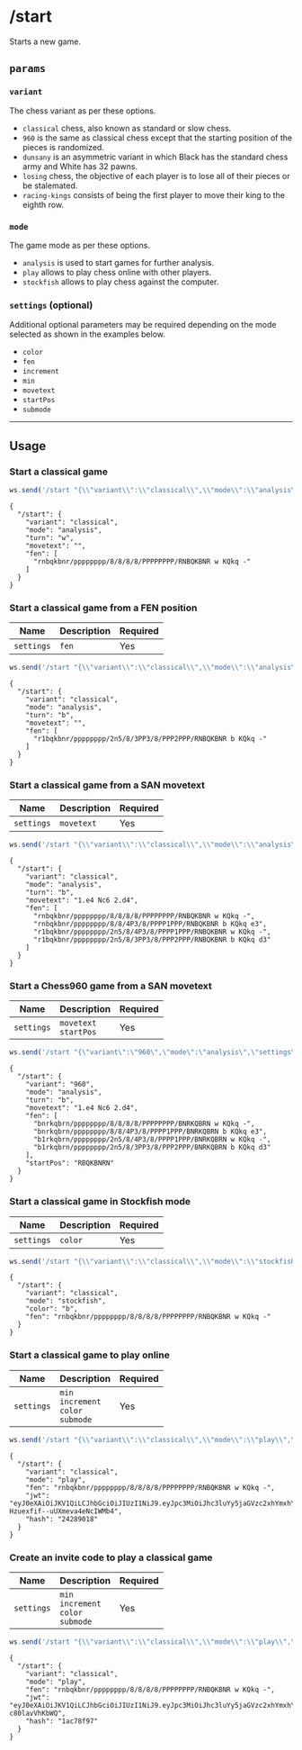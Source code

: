 # /start

Starts a new game.

## `params`

### `variant`

The chess variant as per these options.

- `classical` chess, also known as standard or slow chess.
- `960` is the same as classical chess except that the starting position of the pieces is randomized.
- `dunsany` is an asymmetric variant in which Black has the standard chess army and White has 32 pawns.
- `losing` chess, the objective of each player is to lose all of their pieces or be stalemated.
- `racing-kings` consists of being the first player to move their king to the eighth row.

### `mode`

The game mode as per these options.

- `analysis` is used to start games for further analysis.
- `play` allows to play chess online with other players.
- `stockfish` allows to play chess against the computer.

### `settings` (optional)

Additional optional parameters may be required depending on the mode selected as shown in the examples below.

- `color`
- `fen`
- `increment`
- `min`
- `movetext`
- `startPos`
- `submode`

---

## Usage

### Start a classical game

```js
ws.send('/start "{\\"variant\\":\\"classical\\",\\"mode\\":\\"analysis\\"}"');
```

```text
{
  "/start": {
    "variant": "classical",
    "mode": "analysis",
    "turn": "w",
    "movetext": "",
    "fen": [
      "rnbqkbnr/pppppppp/8/8/8/8/PPPPPPPP/RNBQKBNR w KQkq -"
    ]
  }
}
```

### Start a classical game from a FEN position

| Name | Description | Required |
| ---- | ----------- | -------- |
| `settings` | `fen` | Yes |

```js
ws.send('/start "{\\"variant\\":\\"classical\\",\\"mode\\":\\"analysis\\",\\"settings\\":{\\"fen\\":\\"r1bqkbnr/pppppppp/2n5/8/3PP3/8/PPP2PPP/RNBQKBNR b KQkq d3\\",\\"movetext\\":\\"\\"}}"');
```

```text
{
  "/start": {
    "variant": "classical",
    "mode": "analysis",
    "turn": "b",
    "movetext": "",
    "fen": [
      "r1bqkbnr/pppppppp/2n5/8/3PP3/8/PPP2PPP/RNBQKBNR b KQkq -"
    ]
  }
}
```

### Start a classical game from a SAN movetext

| Name | Description | Required |
| ---- | ----------- | -------- |
| `settings` | `movetext` | Yes |

```js
ws.send('/start "{\\"variant\\":\\"classical\\",\\"mode\\":\\"analysis\\",\\"settings\\":{\\"fen\\":\\"rnbqkbnr/pppppppp/8/8/8/8/PPPPPPPP/RNBQKBNR w KQkq -\\",\\"movetext\\":\\"1.e4 Nc6 2.d4\\"}}"');
```

```text
{
  "/start": {
    "variant": "classical",
    "mode": "analysis",
    "turn": "b",
    "movetext": "1.e4 Nc6 2.d4",
    "fen": [
      "rnbqkbnr/pppppppp/8/8/8/8/PPPPPPPP/RNBQKBNR w KQkq -",
      "rnbqkbnr/pppppppp/8/8/4P3/8/PPPP1PPP/RNBQKBNR b KQkq e3",
      "r1bqkbnr/pppppppp/2n5/8/4P3/8/PPPP1PPP/RNBQKBNR w KQkq -",
      "r1bqkbnr/pppppppp/2n5/8/3PP3/8/PPP2PPP/RNBQKBNR b KQkq d3"
    ]
  }
}
```

### Start a Chess960 game from a SAN movetext

| Name | Description | Required |
| ---- | ----------- | -------- |
| `settings` | `movetext`<br/>`startPos` | Yes |

```js
ws.send('/start "{\"variant\":\"960\",\"mode\":\"analysis\",\"settings\":{\"fen\":\"bnrkqbrn/pppppppp/8/8/8/8/PPPPPPPP/BNRKQBRN w KQkq -\",\"movetext\":\"1.e4 Nc6 2.d4\",\"startPos\":\"RBQKBNRN\"}}"');
```

```text
{
  "/start": {
    "variant": "960",
    "mode": "analysis",
    "turn": "b",
    "movetext": "1.e4 Nc6 2.d4",
    "fen": [
      "bnrkqbrn/pppppppp/8/8/8/8/PPPPPPPP/BNRKQBRN w KQkq -",
      "bnrkqbrn/pppppppp/8/8/4P3/8/PPPP1PPP/BNRKQBRN b KQkq e3",
      "b1rkqbrn/pppppppp/2n5/8/4P3/8/PPPP1PPP/BNRKQBRN w KQkq -",
      "b1rkqbrn/pppppppp/2n5/8/3PP3/8/PPP2PPP/BNRKQBRN b KQkq d3"
    ],
    "startPos": "RBQKBNRN"
  }
}
```

### Start a classical game in Stockfish mode

| Name | Description | Required |
| ---- | ----------- | -------- |
| `settings` | `color` | Yes |

```js
ws.send('/start "{\\"variant\\":\\"classical\\",\\"mode\\":\\"stockfish\\",\\"settings\\":{\\"color\\":\\"b\\"}}"');
```

```text
{
  "/start": {
    "variant": "classical",
    "mode": "stockfish",
    "color": "b",
    "fen": "rnbqkbnr/pppppppp/8/8/8/8/PPPPPPPP/RNBQKBNR w KQkq -"
  }
}
```

### Start a classical game to play online

| Name | Description | Required |
| ---- | ----------- | -------- |
| `settings` | `min`<br/>`increment`<br/>`color`<br/>`submode` | Yes |

```js
ws.send('/start "{\\"variant\\":\\"classical\\",\\"mode\\":\\"play\\",\\"settings\\":{\\"min\\":\\"5\\",\\"increment\\":\\"3\\",\\"color\\":\\"b\\",\\"submode\\":\\"online\\",\\"username\\":null}}"');
```

```text
{
  "/start": {
    "variant": "classical",
    "mode": "play",
    "fen": "rnbqkbnr/pppppppp/8/8/8/8/PPPPPPPP/RNBQKBNR w KQkq -",
    "jwt": "eyJ0eXAiOiJKV1QiLCJhbGciOiJIUzI1NiJ9.eyJpc3MiOiJhc3luYy5jaGVzc2xhYmxhYi5vcmciLCJpYXQiOjE3MjU5MDMxOTEsImV4cCI6MTcyNTkwNjc5MSwidmFyaWFudCI6ImNsYXNzaWNhbCIsInVzZXJuYW1lIjp7InciOiJhbm9ueW1vdXMiLCJiIjoiYW5vbnltb3VzIn0sInN1Ym1vZGUiOiJvbmxpbmUiLCJjb2xvciI6ImIiLCJtaW4iOiI1IiwiaW5jcmVtZW50IjoiMyIsImZlbiI6InJuYnFrYm5yL3BwcHBwcHBwLzgvOC84LzgvUFBQUFBQUFAvUk5CUUtCTlIgdyBLUWtxIC0ifQ._hkfqGr2NVvuH4W7-Hzuexfif--uUXmeva4eNcIWMb4",
    "hash": "24289018"
  }
}
```

### Create an invite code to play a classical game

| Name | Description | Required |
| ---- | ----------- | -------- |
| `settings` | `min`<br/>`increment`<br/>`color`<br/>`submode` | Yes |

```js
ws.send('/start "{\\"variant\\":\\"classical\\",\\"mode\\":\\"play\\",\\"settings\\":{\\"min\\":\\"5\\",\\"increment\\":\\"3\\",\\"color\\":\\"w\\",\\"submode\\":\\"friend\\",\\"username\\":null}}"');
```

```text
{
  "/start": {
    "variant": "classical",
    "mode": "play",
    "fen": "rnbqkbnr/pppppppp/8/8/8/8/PPPPPPPP/RNBQKBNR w KQkq -",
    "jwt": "eyJ0eXAiOiJKV1QiLCJhbGciOiJIUzI1NiJ9.eyJpc3MiOiJhc3luYy5jaGVzc2xhYmxhYi5vcmciLCJpYXQiOjE3MjU5MDMzODUsImV4cCI6MTcyNTkwNjk4NSwidmFyaWFudCI6ImNsYXNzaWNhbCIsInVzZXJuYW1lIjp7InciOiJhbm9ueW1vdXMiLCJiIjoiYW5vbnltb3VzIn0sInN1Ym1vZGUiOiJmcmllbmQiLCJjb2xvciI6InciLCJtaW4iOiI1IiwiaW5jcmVtZW50IjoiMyIsImZlbiI6InJuYnFrYm5yL3BwcHBwcHBwLzgvOC84LzgvUFBQUFBQUFAvUk5CUUtCTlIgdyBLUWtxIC0ifQ.fjXGUajc6r7J7w18ivhO32e4iUwczE-c80lavVhKbWQ",
    "hash": "1ac78f97"
  }
}
```
